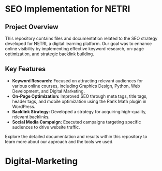 # SEO Implementation for NETRI

## Project Overview
This repository contains files and documentation related to the SEO strategy developed for NETRI, a digital learning platform. Our goal was to enhance online visibility by implementing effective keyword research, on-page optimization, and strategic backlink building.

## Key Features
- **Keyword Research:** Focused on attracting relevant audiences for various online courses, including Graphics Design, Python, Web Development, and Digital Marketing.
- **On-Page Optimization:** Improved SEO through meta tags, title tags, header tags, and mobile optimization using the Rank Math plugin in WordPress.
- **Backlink Strategy:** Developed a strategy for acquiring high-quality, relevant backlinks.
- **Social Media Campaign:** Executed campaigns targeting specific audiences to drive website traffic.

Explore the detailed documentation and results within this repository to learn more about our approach and the tools we used.
# Digital-Marketing
